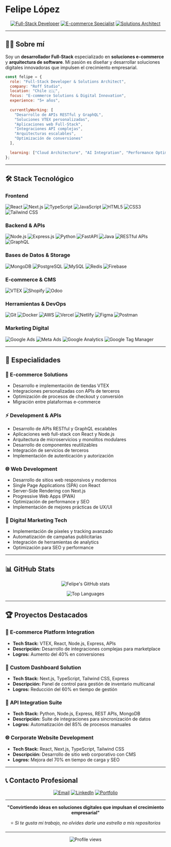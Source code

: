 # Felipe López

<div align="center">
  
[![Full-Stack Developer](https://img.shields.io/badge/Full--Stack-Developer-00D4AA?style=for-the-badge&logo=code&logoColor=white)](https://github.com/feliplvz)
[![E-commerce Specialist](https://img.shields.io/badge/E--commerce-Specialist-FF6B35?style=for-the-badge&logo=vtex&logoColor=white)](https://github.com/feliplvz)
[![Solutions Architect](https://img.shields.io/badge/Solutions-Architect-4A90E2?style=for-the-badge&logo=architecture&logoColor=white)](https://github.com/feliplvz)

</div>

---

## 👨‍💻 Sobre mí

Soy un **desarrollador Full-Stack** especializado en **soluciones e-commerce** y **arquitectura de software**. Mi pasión es diseñar y desarrollar soluciones digitales innovadoras que impulsen el crecimiento empresarial.

```javascript
const felipe = {
  role: "Full-Stack Developer & Solutions Architect",
  company: "Roff Studio",
  location: "Chile 🇨🇱",
  focus: "E-commerce Solutions & Digital Innovation",
  experience: "5+ años",
  
  currentlyWorking: [
    "Desarrollo de APIs RESTful y GraphQL",
    "Soluciones VTEX personalizadas",
    "Aplicaciones web Full-Stack",
    "Integraciones API complejas", 
    "Arquitecturas escalables",
    "Optimización de conversiones"
  ],
  
  learning: ["Cloud Architecture", "AI Integration", "Performance Optimization"]
};
```

---

## 🛠️ Stack Tecnológico

### **Frontend**
<p>
  <img alt="React" src="https://img.shields.io/badge/React-20232A?style=for-the-badge&logo=react&logoColor=61DAFB"/>
  <img alt="Next.js" src="https://img.shields.io/badge/Next.js-000000?style=for-the-badge&logo=next.js&logoColor=white"/>
  <img alt="TypeScript" src="https://img.shields.io/badge/TypeScript-007ACC?style=for-the-badge&logo=typescript&logoColor=white"/>
  <img alt="JavaScript" src="https://img.shields.io/badge/JavaScript-F7DF1E?style=for-the-badge&logo=javascript&logoColor=black"/>
  <img alt="HTML5" src="https://img.shields.io/badge/HTML5-E34F26?style=for-the-badge&logo=html5&logoColor=white"/>
  <img alt="CSS3" src="https://img.shields.io/badge/CSS3-1572B6?style=for-the-badge&logo=css3&logoColor=white"/>
  <img alt="Tailwind CSS" src="https://img.shields.io/badge/Tailwind_CSS-38B2AC?style=for-the-badge&logo=tailwind-css&logoColor=white"/>
</p>

### **Backend & APIs**
<p>
  <img alt="Node.js" src="https://img.shields.io/badge/Node.js-43853D?style=for-the-badge&logo=node.js&logoColor=white"/>
  <img alt="Express.js" src="https://img.shields.io/badge/Express.js-000000?style=for-the-badge&logo=express&logoColor=white"/>
  <img alt="Python" src="https://img.shields.io/badge/Python-3776AB?style=for-the-badge&logo=python&logoColor=white"/>
  <img alt="FastAPI" src="https://img.shields.io/badge/FastAPI-005571?style=for-the-badge&logo=fastapi&logoColor=white"/>
  <img alt="Java" src="https://img.shields.io/badge/Java-ED8B00?style=for-the-badge&logo=openjdk&logoColor=white"/>
  <img alt="RESTful APIs" src="https://img.shields.io/badge/REST-API-02569B?style=for-the-badge&logo=rest&logoColor=white"/>
  <img alt="GraphQL" src="https://img.shields.io/badge/GraphQL-E10098?style=for-the-badge&logo=graphql&logoColor=white"/>
</p>

### **Bases de Datos & Storage**
<p>
  <img alt="MongoDB" src="https://img.shields.io/badge/MongoDB-4EA94B?style=for-the-badge&logo=mongodb&logoColor=white"/>
  <img alt="PostgreSQL" src="https://img.shields.io/badge/PostgreSQL-316192?style=for-the-badge&logo=postgresql&logoColor=white"/>
  <img alt="MySQL" src="https://img.shields.io/badge/MySQL-005C84?style=for-the-badge&logo=mysql&logoColor=white"/>
  <img alt="Redis" src="https://img.shields.io/badge/Redis-DD0031?style=for-the-badge&logo=redis&logoColor=white"/>
  <img alt="Firebase" src="https://img.shields.io/badge/Firebase-039BE5?style=for-the-badge&logo=firebase&logoColor=white"/>
</p>

### **E-commerce & CMS**
<p>
  <img alt="VTEX" src="https://img.shields.io/badge/VTEX-FF007F?style=for-the-badge&logoColor=white"/>
  <img alt="Shopify" src="https://img.shields.io/badge/Shopify-7AB55C?style=for-the-badge&logo=shopify&logoColor=white"/>
  <img alt="Odoo" src="https://img.shields.io/badge/Odoo-714B67?style=for-the-badge&logo=odoo&logoColor=white"/>
</p>

### **Herramientas & DevOps**
<p>
  <img alt="Git" src="https://img.shields.io/badge/Git-F05032?style=for-the-badge&logo=git&logoColor=white"/>
  <img alt="Docker" src="https://img.shields.io/badge/Docker-2496ED?style=for-the-badge&logo=docker&logoColor=white"/>
  <img alt="AWS" src="https://img.shields.io/badge/AWS-232F3E?style=for-the-badge&logo=amazon-aws&logoColor=white"/>
  <img alt="Vercel" src="https://img.shields.io/badge/Vercel-000000?style=for-the-badge&logo=vercel&logoColor=white"/>
  <img alt="Netlify" src="https://img.shields.io/badge/Netlify-00C7B7?style=for-the-badge&logo=netlify&logoColor=white"/>
  <img alt="Figma" src="https://img.shields.io/badge/Figma-F24E1E?style=for-the-badge&logo=figma&logoColor=white"/>
  <img alt="Postman" src="https://img.shields.io/badge/Postman-FF6C37?style=for-the-badge&logo=postman&logoColor=white"/>
</p>

### **Marketing Digital**
<p>
  <img alt="Google Ads" src="https://img.shields.io/badge/Google%20Ads-4285F4?style=for-the-badge&logo=google-ads&logoColor=white"/>
  <img alt="Meta Ads" src="https://img.shields.io/badge/Meta%20Ads-1877F2?style=for-the-badge&logo=facebook&logoColor=white"/>
  <img alt="Google Analytics" src="https://img.shields.io/badge/Google%20Analytics-E37400?style=for-the-badge&logo=google-analytics&logoColor=white"/>
  <img alt="Google Tag Manager" src="https://img.shields.io/badge/Google%20Tag%20Manager-246FDB?style=for-the-badge&logo=google-tag-manager&logoColor=white"/>
</p>

---

## 🚀 Especialidades

### **💼 E-commerce Solutions**
- Desarrollo e implementación de tiendas VTEX
- Integraciones personalizadas con APIs de terceros
- Optimización de procesos de checkout y conversión
- Migración entre plataformas e-commerce

### **⚡ Development & APIs**
- Desarrollo de APIs RESTful y GraphQL escalables
- Aplicaciones web full-stack con React y Node.js
- Arquitectura de microservicios y monolitos modulares
- Desarrollo de componentes reutilizables
- Integración de servicios de terceros
- Implementación de autenticación y autorización

### **🌐 Web Development**
- Desarrollo de sitios web responsivos y modernos
- Single Page Applications (SPA) con React
- Server-Side Rendering con Next.js
- Progressive Web Apps (PWA)
- Optimización de performance y SEO
- Implementación de mejores prácticas de UX/UI

### **🎯 Digital Marketing Tech**
- Implementación de píxeles y tracking avanzado
- Automatización de campañas publicitarias
- Integración de herramientas de analytics
- Optimización para SEO y performance

---

## 📊 GitHub Stats

<div align="center">
  
![Felipe's GitHub stats](https://github-readme-stats.vercel.app/api?username=feliplvz&show_icons=true&theme=tokyonight&hide_border=true&bg_color=0D1117)

![Top Languages](https://github-readme-stats.vercel.app/api/top-langs/?username=feliplvz&layout=compact&theme=tokyonight&hide_border=true&bg_color=0D1117)

</div>

---

## 🏆 Proyectos Destacados

### 🛒 **E-commerce Platform Integration**
- **Tech Stack:** VTEX, React, Node.js, Express, APIs
- **Descripción:** Desarrollo de integraciones complejas para marketplace
- **Logros:** Aumento del 40% en conversiones

### 📱 **Custom Dashboard Solution**
- **Tech Stack:** Next.js, TypeScript, Tailwind CSS, Express
- **Descripción:** Panel de control para gestión de inventario multicanal
- **Logros:** Reducción del 60% en tiempo de gestión

### 🔄 **API Integration Suite**
- **Tech Stack:** Python, Node.js, Express, REST APIs, MongoDB
- **Descripción:** Suite de integraciones para sincronización de datos
- **Logros:** Automatización del 85% de procesos manuales

### 🌐 **Corporate Website Development**
- **Tech Stack:** React, Next.js, TypeScript, Tailwind CSS
- **Descripción:** Desarrollo de sitio web corporativo con CMS
- **Logros:** Mejora del 70% en tiempo de carga y SEO

---

## 📞 Contacto Profesional

<div align="center">

[![Email](https://img.shields.io/badge/Email-felipe.lv@roffstudio.com-D14836?style=for-the-badge&logo=gmail&logoColor=white)](mailto:felipe.lv@roffstudio.com)
[![LinkedIn](https://img.shields.io/badge/LinkedIn-Felipe%20López-0077B5?style=for-the-badge&logo=linkedin&logoColor=white)](https://www.linkedin.com/in/feliplvz/)
[![Portfolio](https://img.shields.io/badge/Portfolio-Ver%20Proyectos-FF5722?style=for-the-badge&logo=firefox&logoColor=white)](#)

</div>

---

<div align="center">
  
**"Convirtiendo ideas en soluciones digitales que impulsan el crecimiento empresarial"**

⭐ *Si te gusta mi trabajo, no olvides darle una estrella a mis repositorios*

</div>

---

<div align="center">
  <img src="https://komarev.com/ghpvc/?username=feliplvz&color=blue&style=flat-square&label=Profile+Views" alt="Profile views" />
</div>
